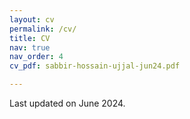 ```yaml
---
layout: cv
permalink: /cv/
title: CV
nav: true
nav_order: 4
cv_pdf: sabbir-hossain-ujjal-jun24.pdf

---
```

Last updated on June 2024. 
